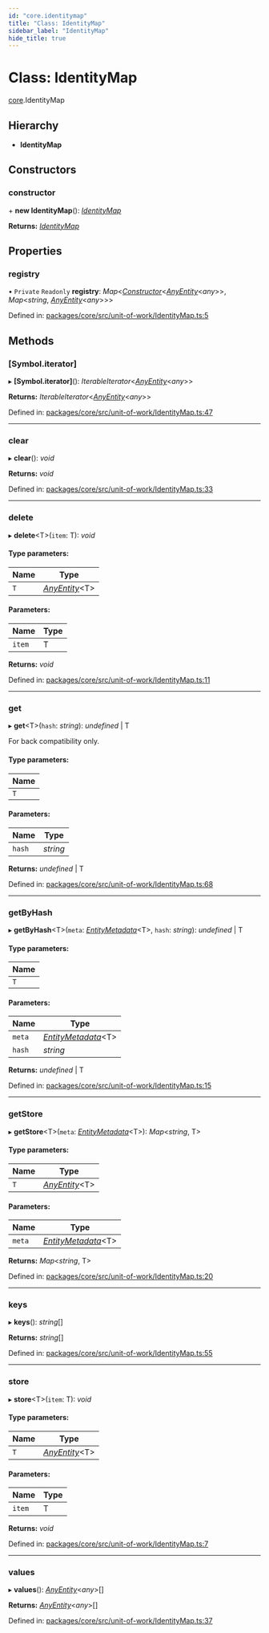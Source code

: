 ```yaml
---
id: "core.identitymap"
title: "Class: IdentityMap"
sidebar_label: "IdentityMap"
hide_title: true
---
```


# Class: IdentityMap

[core](../modules/core.md).IdentityMap

## Hierarchy

* **IdentityMap**

## Constructors

### constructor

\+ **new IdentityMap**(): [*IdentityMap*](core.identitymap.md)

**Returns:** [*IdentityMap*](core.identitymap.md)

## Properties

### registry

• `Private` `Readonly` **registry**: *Map*<[*Constructor*](../modules/core.md#constructor)<[*AnyEntity*](../modules/core.md#anyentity)<*any*\>\>, *Map*<*string*, [*AnyEntity*](../modules/core.md#anyentity)<*any*\>\>\>

Defined in: [packages/core/src/unit-of-work/IdentityMap.ts:5](https://github.com/mikro-orm/mikro-orm/blob/969d4229bd/packages/core/src/unit-of-work/IdentityMap.ts#L5)

## Methods

### [Symbol.iterator]

▸ **[Symbol.iterator]**(): *IterableIterator*<[*AnyEntity*](../modules/core.md#anyentity)<*any*\>\>

**Returns:** *IterableIterator*<[*AnyEntity*](../modules/core.md#anyentity)<*any*\>\>

Defined in: [packages/core/src/unit-of-work/IdentityMap.ts:47](https://github.com/mikro-orm/mikro-orm/blob/969d4229bd/packages/core/src/unit-of-work/IdentityMap.ts#L47)

___

### clear

▸ **clear**(): *void*

**Returns:** *void*

Defined in: [packages/core/src/unit-of-work/IdentityMap.ts:33](https://github.com/mikro-orm/mikro-orm/blob/969d4229bd/packages/core/src/unit-of-work/IdentityMap.ts#L33)

___

### delete

▸ **delete**<T\>(`item`: T): *void*

#### Type parameters:

Name | Type |
------ | ------ |
`T` | [*AnyEntity*](../modules/core.md#anyentity)<T\> |

#### Parameters:

Name | Type |
------ | ------ |
`item` | T |

**Returns:** *void*

Defined in: [packages/core/src/unit-of-work/IdentityMap.ts:11](https://github.com/mikro-orm/mikro-orm/blob/969d4229bd/packages/core/src/unit-of-work/IdentityMap.ts#L11)

___

### get

▸ **get**<T\>(`hash`: *string*): *undefined* \| T

For back compatibility only.

#### Type parameters:

Name |
------ |
`T` |

#### Parameters:

Name | Type |
------ | ------ |
`hash` | *string* |

**Returns:** *undefined* \| T

Defined in: [packages/core/src/unit-of-work/IdentityMap.ts:68](https://github.com/mikro-orm/mikro-orm/blob/969d4229bd/packages/core/src/unit-of-work/IdentityMap.ts#L68)

___

### getByHash

▸ **getByHash**<T\>(`meta`: [*EntityMetadata*](core.entitymetadata.md)<T\>, `hash`: *string*): *undefined* \| T

#### Type parameters:

Name |
------ |
`T` |

#### Parameters:

Name | Type |
------ | ------ |
`meta` | [*EntityMetadata*](core.entitymetadata.md)<T\> |
`hash` | *string* |

**Returns:** *undefined* \| T

Defined in: [packages/core/src/unit-of-work/IdentityMap.ts:15](https://github.com/mikro-orm/mikro-orm/blob/969d4229bd/packages/core/src/unit-of-work/IdentityMap.ts#L15)

___

### getStore

▸ **getStore**<T\>(`meta`: [*EntityMetadata*](core.entitymetadata.md)<T\>): *Map*<*string*, T\>

#### Type parameters:

Name | Type |
------ | ------ |
`T` | [*AnyEntity*](../modules/core.md#anyentity)<T\> |

#### Parameters:

Name | Type |
------ | ------ |
`meta` | [*EntityMetadata*](core.entitymetadata.md)<T\> |

**Returns:** *Map*<*string*, T\>

Defined in: [packages/core/src/unit-of-work/IdentityMap.ts:20](https://github.com/mikro-orm/mikro-orm/blob/969d4229bd/packages/core/src/unit-of-work/IdentityMap.ts#L20)

___

### keys

▸ **keys**(): *string*[]

**Returns:** *string*[]

Defined in: [packages/core/src/unit-of-work/IdentityMap.ts:55](https://github.com/mikro-orm/mikro-orm/blob/969d4229bd/packages/core/src/unit-of-work/IdentityMap.ts#L55)

___

### store

▸ **store**<T\>(`item`: T): *void*

#### Type parameters:

Name | Type |
------ | ------ |
`T` | [*AnyEntity*](../modules/core.md#anyentity)<T\> |

#### Parameters:

Name | Type |
------ | ------ |
`item` | T |

**Returns:** *void*

Defined in: [packages/core/src/unit-of-work/IdentityMap.ts:7](https://github.com/mikro-orm/mikro-orm/blob/969d4229bd/packages/core/src/unit-of-work/IdentityMap.ts#L7)

___

### values

▸ **values**(): [*AnyEntity*](../modules/core.md#anyentity)<*any*\>[]

**Returns:** [*AnyEntity*](../modules/core.md#anyentity)<*any*\>[]

Defined in: [packages/core/src/unit-of-work/IdentityMap.ts:37](https://github.com/mikro-orm/mikro-orm/blob/969d4229bd/packages/core/src/unit-of-work/IdentityMap.ts#L37)
